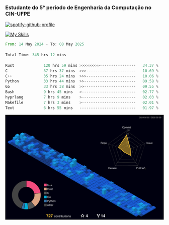 
### Estudante do 5° período de Engenharia da Computação no CIN-UFPE

[![spotify-github-profile](https://spotify-github-profile.kittinanx.com/api/view?uid=21nggge2ld354asa4l3xoze2q&cover_image=true&theme=novatorem&show_offline=false&background_color=000000&interchange=true&bar_color=53b14f&bar_color_cover=true)](https://github.com/kittinan/spotify-github-profile)


[![My Skills](https://skillicons.dev/icons?i=c,cpp,rust,py,java,neovim&theme=dark)](https://skillicons.dev)

<!--START_SECTION:waka-->

```rust
From: 14 May 2024 - To: 08 May 2025

Total Time: 345 hrs 12 mins

Rust             120 hrs 59 mins >>>>>>>>>----------------   34.37 %
C                37 hrs 37 mins  >>>----------------------   10.69 %
C++              35 hrs 24 mins  >>>----------------------   10.06 %
Python           33 hrs 44 mins  >>-----------------------   09.58 %
Go               33 hrs 38 mins  >>-----------------------   09.55 %
Bash             9 hrs 45 mins   >------------------------   02.77 %
hyprlang         7 hrs 9 mins    >------------------------   02.03 %
Makefile         7 hrs 3 mins    >------------------------   02.01 %
Text             6 hrs 55 mins   -------------------------   01.97 %
```

<!--END_SECTION:waka-->

![](./profile-3d-contrib/profile-night-view.svg)
